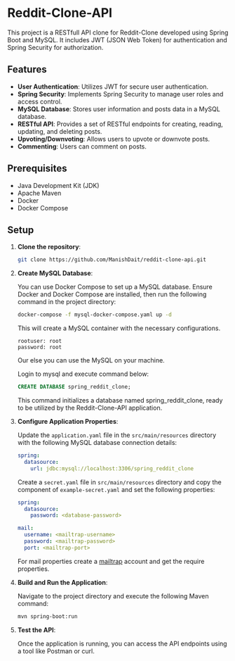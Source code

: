 # Reddit-Clone-API

This project is a RESTfull API clone for Reddit-Clone developed using Spring Boot and MySQL. It includes JWT (JSON Web Token) for authentication and Spring Security for authorization.

## Features

- **User Authentication**: Utilizes JWT for secure user authentication.
- **Spring Security**: Implements Spring Security to manage user roles and access control.
- **MySQL Database**: Stores user information and posts data in a MySQL database.
- **RESTful API**: Provides a set of RESTful endpoints for creating, reading, updating, and deleting posts.
- **Upvoting/Downvoting**: Allows users to upvote or downvote posts.
- **Commenting**: Users can comment on posts.

## Prerequisites

- Java Development Kit (JDK)
- Apache Maven
- Docker
- Docker Compose

## Setup

1. **Clone the repository**:

    ```bash
    git clone https://github.com/ManishDait/reddit-clone-api.git
    ```

2. **Create MySQL Database**:

    You can use Docker Compose to set up a MySQL database. Ensure Docker and Docker Compose are installed, then run the following command in the project directory:

    ```bash
    docker-compose -f mysql-docker-compose.yaml up -d
    ```

    This will create a MySQL container with the necessary configurations.
    ```
    rootuser: root
    password: root
    ```
    Our else you can use the MySQL on your machine.<br>
    
    Login to mysql and execute command below:
   ```sql
   CREATE DATABASE spring_reddit_clone;
   ```
   This command initializes a database named spring_reddit_clone, ready to be utilized by the Reddit-Clone-API application.

4. **Configure Application Properties**:

    Update the `application.yaml` file in the `src/main/resources` directory with the following MySQL database connection details:

    ```yaml
    spring:
      datasource:
        url: jdbc:mysql://localhost:3306/spring_reddit_clone
    ```

    Create a `secret.yaml` file in `src/main/resources` directory and copy the component of `example-secret.yaml` and set the following properties:
   ```yaml
   spring:
     datasource:
       password: <database-password>
   
   mail:
     username: <mailtrap-username>
     password: <mailtrap-password>
     port: <mailtrap-port>
   ```
   For mail properties create a [mailtrap](https://mailtrap.io/) account and get the require properties.
   

6. **Build and Run the Application**:

    Navigate to the project directory and execute the following Maven command:

    ```bash
    mvn spring-boot:run
    ```

7. **Test the API**:

    Once the application is running, you can access the API endpoints using a tool like Postman or curl.

